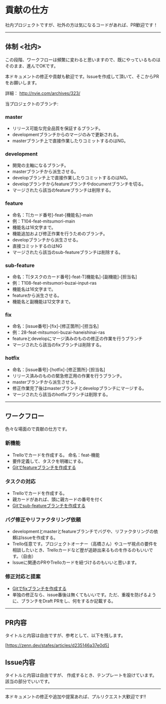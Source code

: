 # 貢献の仕方

社内プロジェクトですが、社外の方は気になるコードがあれば、PR歓迎です！

***

## 体制 <社内>

この段階、ワークフローは頻繁に変わると思いますので、既にやっているものはそのまま、進んでOKです。

本ドキュメントの修正や貢献も歓迎です。Issueを作成して頂いて、そこからPRをお願いします。

詳細： <http://nvie.com/archives/323/>

当プロジェクトのブランチ:

### master

- リリース可能な完全品質を保証するブランチ。
- developmentブランチからのマージのみで更新される。
- masterブランチ上で直接作業したりコミットするのはNG。

### development

- 開発の主軸になるブランチ。
- masterブランチから派生させる。
- developブランチ上で直接作業したりコミットするのはNG。
- developブランチからfeatureブランチやdocumentブランチを切る。
- マージされたら該当のfeatureブランチは削除する。

### feature

- 命名：T[カード番号]-feat-[機能名]-main
- 例：T104-feat-mitsumori-main
- 機能名は16文字まで。
- 機能追加および修正作業を行うためのブランチ。
- developブランチから派生させる。
- 直接コミットするのはNG
- マージされたら該当のsub-featureブランチは削除する。

### sub-feature

- 命名：T[タスクのカード番号]-feat-T[機能名]-[副機能]-[担当名]
- 例：T108-feat-mitsumori-buzai-input-ras
- 機能名は16文字まで。
- featureから派生させる。
- 機能名と副機能は12文字まで。

### fix

- 命名：[issue番号]-[fix]-[修正箇所]-[担当名]
- 例：28-feat-mitsumori-buzai-haneishinai-ras
- featureとdevelopにマージ済みのものの修正の作業を行うブランチ
- マージされたら該当のfixブランチは削除する。

### hotfix

- 命名：[issue番号]-[hotfix]-[修正箇所]-[担当名]
- リリース済みのものの緊急修正用の作業を行うブランチ。
- masterブランチから派生させる。
- 修正作業完了後はmasterブランチとdevelopブランチにマージする。
- マージされたら該当のhotfixブランチは削除する。

***

## ワークフロー

色々な場面ので貢献の仕方です。

### 新機能

- Trelloでカードを作成する。
  命名：feat-機能
- 要件定義して、タスクを明確にする。
- [Gitでfeatureブランチを作成する](#feature)

### タスクの対応

- Trelloでカードを作成する。
- 親カードがあれば、頭に親カードの番号を付く
- [Gitでsub-featureブランチを作成する](#sub-feature)

### バグ修正やリファクタリング依頼

- developmentとmasterとfeatureブランチでバグや、リファクタリングの依頼はIssueを作成する。
- Trello任意です。プロジェクトオーナー（高橋さん）やユーザ視点の要件を相談したいとき、Trelloカードなど歴が追跡出来るものを作るのもいいです。（自由）
- Issueに関連のPRやTrelloカードを紐づけるのもいいと思います。

### 修正対応と提案

- [Gitでfixブランチを作成する](#fix)
- 単独の修正なら、issue番後は無くてもいいです。ただ、重複を防げるように、ブランチをDraft PRをし、何をするか記載する。

***

## PR内容

タイトルと内容は自由ですが、参考として、以下を残します。

[https://zenn.dev/stafes/articles/d235146a37e0d5]

## Issue内容

タイトルと内容は自由ですが、
作成するとき、テンプレートを設けています。該当の部分でいいです。

***

本ドキュメントの修正や追加や提案あれば、プルリクエスト大歓迎です‼
